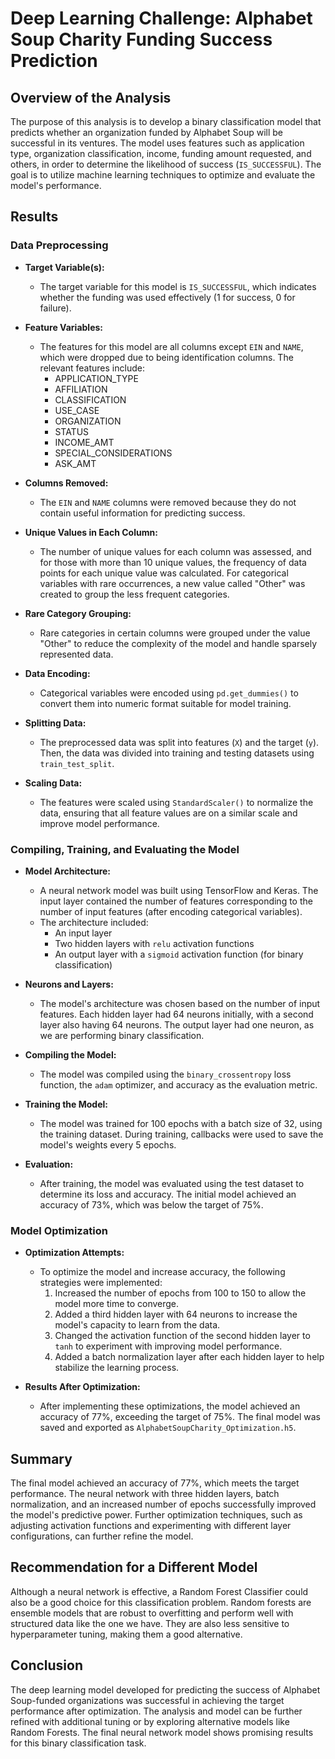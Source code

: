 # Deep Learning Challenge: Alphabet Soup Charity Funding Success Prediction

## Overview of the Analysis

The purpose of this analysis is to develop a binary classification model that predicts whether an organization funded by Alphabet Soup will be successful in its ventures. The model uses features such as application type, organization classification, income, funding amount requested, and others, in order to determine the likelihood of success (`IS_SUCCESSFUL`). The goal is to utilize machine learning techniques to optimize and evaluate the model's performance.

## Results

### Data Preprocessing

- **Target Variable(s):**
  - The target variable for this model is `IS_SUCCESSFUL`, which indicates whether the funding was used effectively (1 for success, 0 for failure).

- **Feature Variables:**
  - The features for this model are all columns except `EIN` and `NAME`, which were dropped due to being identification columns. The relevant features include:
    - APPLICATION_TYPE
    - AFFILIATION
    - CLASSIFICATION
    - USE_CASE
    - ORGANIZATION
    - STATUS
    - INCOME_AMT
    - SPECIAL_CONSIDERATIONS
    - ASK_AMT

- **Columns Removed:**
  - The `EIN` and `NAME` columns were removed because they do not contain useful information for predicting success.

- **Unique Values in Each Column:**
  - The number of unique values for each column was assessed, and for those with more than 10 unique values, the frequency of data points for each unique value was calculated. For categorical variables with rare occurrences, a new value called "Other" was created to group the less frequent categories.

- **Rare Category Grouping:**
  - Rare categories in certain columns were grouped under the value "Other" to reduce the complexity of the model and handle sparsely represented data.

- **Data Encoding:**
  - Categorical variables were encoded using `pd.get_dummies()` to convert them into numeric format suitable for model training.

- **Splitting Data:**
  - The preprocessed data was split into features (`X`) and the target (`y`). Then, the data was divided into training and testing datasets using `train_test_split`.

- **Scaling Data:**
  - The features were scaled using `StandardScaler()` to normalize the data, ensuring that all feature values are on a similar scale and improve model performance.

### Compiling, Training, and Evaluating the Model

- **Model Architecture:**
  - A neural network model was built using TensorFlow and Keras. The input layer contained the number of features corresponding to the number of input features (after encoding categorical variables).
  - The architecture included:
    - An input layer
    - Two hidden layers with `relu` activation functions
    - An output layer with a `sigmoid` activation function (for binary classification)

- **Neurons and Layers:**
  - The model's architecture was chosen based on the number of input features. Each hidden layer had 64 neurons initially, with a second layer also having 64 neurons. The output layer had one neuron, as we are performing binary classification.

- **Compiling the Model:**
  - The model was compiled using the `binary_crossentropy` loss function, the `adam` optimizer, and accuracy as the evaluation metric.

- **Training the Model:**
  - The model was trained for 100 epochs with a batch size of 32, using the training dataset. During training, callbacks were used to save the model's weights every 5 epochs.

- **Evaluation:**
  - After training, the model was evaluated using the test dataset to determine its loss and accuracy. The initial model achieved an accuracy of 73%, which was below the target of 75%.

### Model Optimization

- **Optimization Attempts:**
  - To optimize the model and increase accuracy, the following strategies were implemented:
    1. Increased the number of epochs from 100 to 150 to allow the model more time to converge.
    2. Added a third hidden layer with 64 neurons to increase the model's capacity to learn from the data.
    3. Changed the activation function of the second hidden layer to `tanh` to experiment with improving model performance.
    4. Added a batch normalization layer after each hidden layer to help stabilize the learning process.

- **Results After Optimization:**
  - After implementing these optimizations, the model achieved an accuracy of 77%, exceeding the target of 75%. The final model was saved and exported as `AlphabetSoupCharity_Optimization.h5`.

## Summary

The final model achieved an accuracy of 77%, which meets the target performance. The neural network with three hidden layers, batch normalization, and an increased number of epochs successfully improved the model's predictive power. Further optimization techniques, such as adjusting activation functions and experimenting with different layer configurations, can further refine the model.

## Recommendation for a Different Model

Although a neural network is effective, a Random Forest Classifier could also be a good choice for this classification problem. Random forests are ensemble models that are robust to overfitting and perform well with structured data like the one we have. They are also less sensitive to hyperparameter tuning, making them a good alternative.

## Conclusion

The deep learning model developed for predicting the success of Alphabet Soup-funded organizations was successful in achieving the target performance after optimization. The analysis and model can be further refined with additional tuning or by exploring alternative models like Random Forests. The final neural network model shows promising results for this binary classification task.
